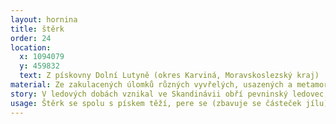 ```yaml
---
layout: hornina
title: štěrk
order: 24
location:
  x: 1094079
  y: 459832
  text: Z pískovny Dolní Lutyně (okres Karviná, Moravskoslezský kraj)
material: Ze zakulacených úlomků různých vyvřelých, usazených a metamorfovaných hornin.
story: V ledových dobách vznikal ve Skandinávii obří pevninský ledovec, který se rozrůstal směrem k jihu. V době nejrozsáhlejšího zalednění Evropy dosahovalo čelo ledovce až na severní okraj  území České republiky. Ledovec s povrchu Země seškrabával úlomky hornin a jako obří buldozer je hrnul před sebou. Před čelem ledovce se z nahrnutých úlomků vytvořil val, kterému se říká moréna. V letním období část ledu roztála. Dravá řeka,  vytékající z ledovce, morénu rozrušovala a odnášela úlomky hornin. Kutálely se v proudu, narážely do sebe až se ohladily do kulata. Mezi valouny najdeme místní pískovce, ale také pazourky, které ledovci přihrnul z Pobaltí nebo zvláštní typ červené žuly s oválnými živci, který s ledovcem přicestoval až ze Skandinávie. 
usage: Štěrk se spolu s pískem těží, pere se (zbavuje se částeček jílu), zrna štěrku a písku se třídí podle velikosti. Používají se jako plnivo do betonových a asfaltových směsí a pro další účely ve stavebnictví.
---
```



